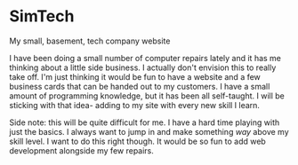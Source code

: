 # SimTech
My small, basement, tech company website


I have been doing a small number of computer repairs lately and it has me thinking about a little side business. I actually don't envision this to really take off. I'm just thinking it would be fun to have a website and a few business cards that can be handed out to my customers. I have a small amount of programming knowledge, but it has been all self-taught. I will be sticking with that idea- adding to my site with every new skill I learn. 

Side note: this will be quite difficult for me. I have a hard time playing with just the basics. I always want to jump in and make something <i>way</i> above my skill level. I want to do this right though. It would be so fun to add web development alongside my few repairs.
